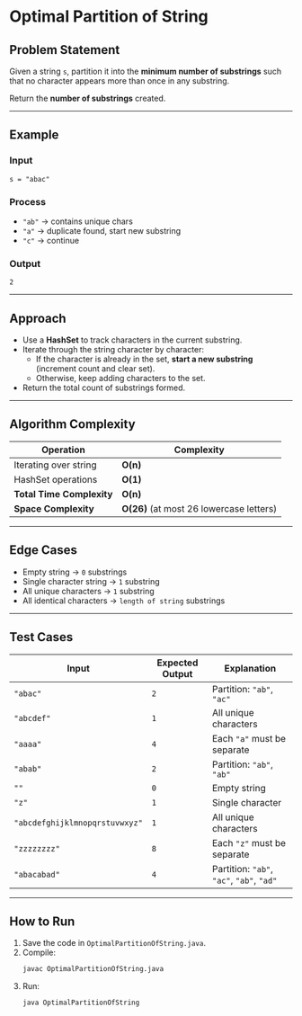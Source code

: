 # Optimal Partition of String

## Problem Statement
Given a string `s`, partition it into the **minimum number of substrings** such that no character appears more than once in any substring.  

Return the **number of substrings** created.  

---

## Example

### Input  
`s = "abac"`

### Process  
- `"ab"` → contains unique chars  
- `"a"` → duplicate found, start new substring  
- `"c"` → continue  

### Output  
`2`  

---

## Approach
- Use a **HashSet** to track characters in the current substring.  
- Iterate through the string character by character:  
  - If the character is already in the set, **start a new substring** (increment count and clear set).  
  - Otherwise, keep adding characters to the set.  
- Return the total count of substrings formed.  

---

## Algorithm Complexity

| Operation                     | Complexity |
|-------------------------------|------------|
| Iterating over string         | **O(n)**   |
| HashSet operations            | **O(1)**   |
| **Total Time Complexity**     | **O(n)**   |
| **Space Complexity**          | **O(26)** (at most 26 lowercase letters) |

---

## Edge Cases
- Empty string → `0` substrings  
- Single character string → `1` substring  
- All unique characters → `1` substring  
- All identical characters → `length of string` substrings  

---

## Test Cases

| Input | Expected Output | Explanation |
|-------|-----------------|-------------|
| `"abac"` | `2` | Partition: `"ab"`, `"ac"` |
| `"abcdef"` | `1` | All unique characters |
| `"aaaa"` | `4` | Each `"a"` must be separate |
| `"abab"` | `2` | Partition: `"ab"`, `"ab"` |
| `""` | `0` | Empty string |
| `"z"` | `1` | Single character |
| `"abcdefghijklmnopqrstuvwxyz"` | `1` | All unique characters |
| `"zzzzzzzz"` | `8` | Each `"z"` must be separate |
| `"abacabad"` | `4` | Partition: `"ab"`, `"ac"`, `"ab"`, `"ad"` |

---

## How to Run
1. Save the code in `OptimalPartitionOfString.java`.  
2. Compile:  
   ```bash
   javac OptimalPartitionOfString.java
   ```
3. Run:
   ```bash
   java OptimalPartitionOfString
   ```
